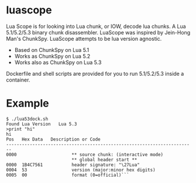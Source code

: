 # luascope

Lua Scope is for looking into Lua chunk, or IOW, decode lua chunks.
A Lua 5.1/5.2/5.3 binary chunk disassembler.
LuaScope was inspired by Jein-Hong Man's ChunkSpy.
LuaScope attempts to be lua version agnostic.

- Based on ChunkSpy on Lua 5.1
- Works as ChunkSpy on Lua 5.2
- Works also as ChunkSpy on Lua 5.3


Dockerfile and shell scripts are provided for you to run 5.1/5.2/5.3 inside a container.

# Example
```
$ ./lua53dock.sh 
Found Lua Version	Lua 5.3
>print "hi"
hi
Pos   Hex Data   Description or Code
------------------------------------------------------------------------
0000                     ** source chunk: (interactive mode)
                         ** global header start **
0000  1B4C7561           header signature: "\27Lua"
0004  53                 version (major:minor hex digits)
0005  00                 format (0=official)```
